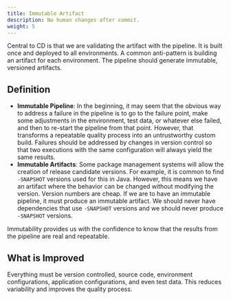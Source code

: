 ```yaml
---
title: Immutable Artifact
description: No human changes after commit.
weight: 5
---
```


Central to CD is that we are validating the artifact with the pipeline. It is built once and deployed to all environments. A common anti-pattern is building an artifact for each environment. The pipeline should generate immutable, versioned artifacts. 

## Definition

- **Immutable Pipeline**: In the beginning, it may seem that the obvious way to address a failure in the pipeline is to go to the failure point, make some adjustments in the environment, test data, or whatever else failed, and then to re-start the pipeline from that point. However, that transforms a repeatable quality process into an untrustworthy custom build. Failures should be addressed by changes in version control so that two executions with the same configuration will always yield the same results.
- **Immutable Artifacts**: Some package management systems will allow the creation of release candidate versions. For example, it is common to find `-SNAPSHOT` versions used for this in Java. However, this means we have an artifact where the behavior can be changed without modifying the version. Version numbers are cheap. If we are to have an immutable pipeline, it must produce an immutable artifact. We should never have dependencies that use `-SNAPSHOT` versions and we should never produce `-SNAPSHOT` versions.

Immutability provides us with the confidence to know that the results from the pipeline are real and repeatable.

## What is Improved

Everything must be version controlled, source code, environment configurations, application configurations, and even test data. This reduces variability and improves the quality process.